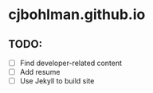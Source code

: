 # cjbohlman.github.io

## TODO:
 - [ ] Find developer-related content
 - [ ] Add resume
 - [ ] Use Jekyll to build site
